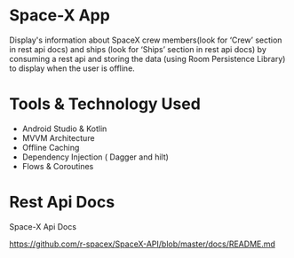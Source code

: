 # Space-X App

Display's information about SpaceX
crew members(look for ‘Crew’ section in rest api docs) and ships (look for ‘Ships’ section in rest api docs) by consuming a rest api and storing the
data (using Room Persistence Library) to display when the user is offline.

# Tools & Technology Used
- Android Studio & Kotlin
- MVVM Architecture
- Offline Caching
- Dependency Injection ( Dagger and hilt)
- Flows & Coroutines

# Rest Api Docs

Space-X Api Docs

https://github.com/r-spacex/SpaceX-API/blob/master/docs/README.md
